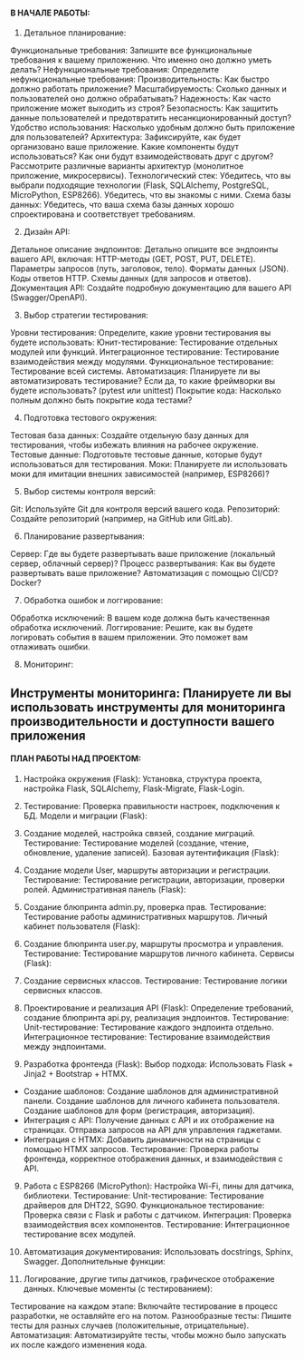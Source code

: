 #### В НАЧАЛЕ РАБОТЫ:

1. Детальное планирование:

Функциональные требования: Запишите все функциональные требования к вашему приложению. Что именно оно должно уметь делать?
Нефункциональные требования: Определите нефункциональные требования:
Производительность: Как быстро должно работать приложение?
Масштабируемость: Сколько данных и пользователей оно должно обрабатывать?
Надежность: Как часто приложение может выходить из строя?
Безопасность: Как защитить данные пользователей и предотвратить несанкционированный доступ?
Удобство использования: Насколько удобным должно быть приложение для пользователей?
Архитектура: Зафиксируйте, как будет организовано ваше приложение. Какие компоненты будут использоваться? Как они будут взаимодействовать друг с другом? Рассмотрите различные варианты архитектур (монолитное приложение, микросервисы).
Технологический стек: Убедитесь, что вы выбрали подходящие технологии (Flask, SQLAlchemy, PostgreSQL, MicroPython, ESP8266). Убедитесь, что вы знакомы с ними.
Схема базы данных: Убедитесь, что ваша схема базы данных хорошо спроектирована и соответствует требованиям.

2. Дизайн API:

Детальное описание эндпоинтов: Детально опишите все эндпоинты вашего API, включая:
HTTP-методы (GET, POST, PUT, DELETE).
Параметры запросов (путь, заголовок, тело).
Форматы данных (JSON).
Коды ответов HTTP.
Схемы данных (для запросов и ответов).
Документация API: Создайте подробную документацию для вашего API (Swagger/OpenAPI).

3. Выбор стратегии тестирования:

Уровни тестирования: Определите, какие уровни тестирования вы будете использовать:
Юнит-тестирование: Тестирование отдельных модулей или функций.
Интеграционное тестирование: Тестирование взаимодействия между модулями.
Функциональное тестирование: Тестирование всей системы.
Автоматизация: Планируете ли вы автоматизировать тестирование? Если да, то какие фреймворки вы будете использовать? (pytest или unittest)
Покрытие кода: Насколько полным должно быть покрытие кода тестами?

4. Подготовка тестового окружения:

Тестовая база данных: Создайте отдельную базу данных для тестирования, чтобы избежать влияния на рабочее окружение.
Тестовые данные: Подготовьте тестовые данные, которые будут использоваться для тестирования.
Моки: Планируете ли использовать моки для имитации внешних зависимостей (например, ESP8266)?

5. Выбор системы контроля версий:

Git: Используйте Git для контроля версий вашего кода.
Репозиторий: Создайте репозиторий (например, на GitHub или GitLab).

6. Планирование развертывания:

Сервер: Где вы будете развертывать ваше приложение (локальный сервер, облачный сервер)?
Процесс развертывания: Как вы будете развертывать ваше приложение? Автоматизация с помощью CI/CD? Docker?

7. Обработка ошибок и логгирование:

Обработка исключений: В вашем коде должна быть качественная обработка исключений.
Логгирование: Решите, как вы будете логировать события в вашем приложении. Это поможет вам отлаживать ошибки.

8. Мониторинг:

Инструменты мониторинга: Планируете ли вы использовать инструменты для мониторинга производительности и доступности вашего приложения
-----------------------------------

#### ПЛАН РАБОТЫ НАД ПРОЕКТОМ:
1. Настройка окружения (Flask):
Установка, структура проекта, настройка Flask, SQLAlchemy, Flask-Migrate, Flask-Login.

2. Тестирование: Проверка правильности настроек, подключения к БД.
Модели и миграции (Flask):

3. Создание моделей, настройка связей, создание миграций.
Тестирование: Тестирование моделей (создание, чтение, обновление, удаление записей).
Базовая аутентификация (Flask):

4. Создание модели User, маршруты авторизации и регистрации.
Тестирование: Тестирование регистрации, авторизации, проверки ролей.
Административная панель (Flask):

5. Создание блюпринта admin.py, проверка прав.
Тестирование: Тестирование работы административных маршрутов.
Личный кабинет пользователя (Flask):

6. Создание блюпринта user.py, маршруты просмотра и управления.
Тестирование: Тестирование маршрутов личного кабинета.
Сервисы (Flask):

7. Создание сервисных классов.
Тестирование: Тестирование логики сервисных классов.

8. Проектирование и реализация API (Flask):
Определение требований, создание блюпринта api.py, реализация эндпоинтов.
Тестирование:
Unit-тестирование: Тестирование каждого эндпоинта отдельно.
Интеграционное тестирование: Тестирование взаимодействия между эндпоинтами.

9. Разработка фронтенда (Flask):
Выбор подхода: Использовать Flask + Jinja2 + Bootstrap + HTMX.
 - Создание шаблонов:
     Создание шаблонов для административной панели.
     Создание шаблонов для личного кабинета пользователя.
     Создание шаблонов для форм (регистрация, авторизация).
- Интеграция с API:
      Получение данных с API и их отображение на страницах.
      Отправка запросов на API для управления гаджетами.
- Интеграция с HTMX:
      Добавить динамичности на страницы с помощью HTMX запросов.
Тестирование: Проверка работы фронтенда, корректное отображения данных, и взаимодействия с API.

9. Работа с ESP8266 (MicroPython):
Настройка Wi-Fi, пины для датчика, библиотеки.
Тестирование:
Unit-тестирование: Тестирование драйверов для DHT22, SG90.
Функциональное тестирование: Проверка связи с Flask и работы с датчиком.
Интеграция:
Проверка взаимодействия всех компонентов.
Тестирование: Интеграционное тестирование всех модулей.

10. Автоматизация документирования:
Использовать docstrings, Sphinx, Swagger.
Дополнительные функции:

11. Логирование, другие типы датчиков, графическое отображение данных.
Ключевые моменты (с тестированием):

Тестирование на каждом этапе: Включайте тестирование в процесс разработки, не оставляйте его на потом.
Разнообразные тесты: Пишите тесты для разных случаев (положительные, отрицательные).
Автоматизация: Автоматизируйте тесты, чтобы можно было запускать их после каждого изменения кода.
